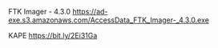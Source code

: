 FTK Imager - 4.3.0
  https://ad-exe.s3.amazonaws.com/AccessData_FTK_Imager-_4.3.0.exe
  
KAPE
  https://bit.ly/2Ei31Ga
  
